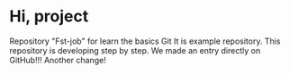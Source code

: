 # Hi, project
Repository "Fst-job" for learn the basics Git
It is example repository.
This repository is developing step by step.
We made an entry directly on GitHub!!!
Another change!
